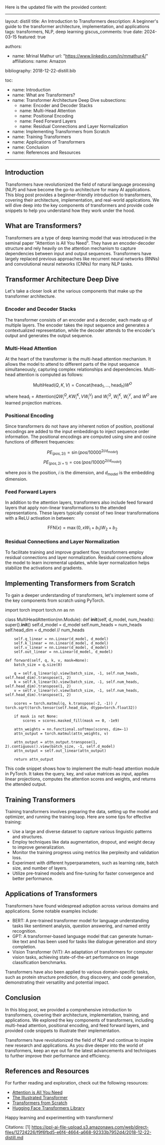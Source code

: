 Here is the updated file with the provided content:

---
layout: distill
title: An Introduction to Transformers 
description: A beginner's guide to the transformer architecture, implementation, and applications
tags: transformers, NLP, deep learning
giscus_comments: true
date: 2024-03-15
featured: true

authors:
  - name: Mrinal Mathur
    url: "https://www.linkedin.com/in/mmathur4/"
    affiliations:
      name: Amazon

bibliography: 2018-12-22-distill.bib

toc:
  - name: Introduction
  - name: What are Transformers?
  - name: Transformer Architecture Deep Dive
    subsections:
      - name: Encoder and Decoder Stacks
      - name: Multi-Head Attention
      - name: Positional Encoding 
      - name: Feed Forward Layers
      - name: Residual Connections and Layer Normalization
  - name: Implementing Transformers from Scratch
  - name: Training Transformers
  - name: Applications of Transformers
  - name: Conclusion
  - name: References and Resources

---

## Introduction

Transformers have revolutionized the field of natural language processing (NLP) and have become the go-to architecture for many AI applications. This blog post provides a beginner-friendly introduction to transformers, covering their architecture, implementation, and real-world applications. We will dive deep into the key components of transformers and provide code snippets to help you understand how they work under the hood.

## What are Transformers?

Transformers are a type of deep learning model that was introduced in the seminal paper "Attention is All You Need"<d-cite key="vaswani2017attention"></d-cite>. They have an encoder-decoder structure and rely heavily on the attention mechanism to capture dependencies between input and output sequences. Transformers have largely replaced previous approaches like recurrent neural networks (RNNs) and convolutional neural networks (CNNs) for many NLP tasks.

## Transformer Architecture Deep Dive

Let's take a closer look at the various components that make up the transformer architecture.

### Encoder and Decoder Stacks

The transformer consists of an encoder and a decoder, each made up of multiple layers. The encoder takes the input sequence and generates a contextualized representation, while the decoder attends to the encoder's output and generates the output sequence.

### Multi-Head Attention

At the heart of the transformer is the multi-head attention mechanism. It allows the model to attend to different parts of the input sequence simultaneously, capturing complex relationships and dependencies. Multi-head attention is computed as follows:

$$
\text{MultiHead}(Q, K, V) = \text{Concat}(\text{head}_1, ..., \text{head}_h)W^O
$$

where $\text{head}_i = \text{Attention}(QW^Q_i, KW^K_i, VW^V_i)$ and $W^Q_i$, $W^K_i$, $W^V_i$, and $W^O$ are learned projection matrices.

### Positional Encoding

Since transformers do not have any inherent notion of position, positional encodings are added to the input embeddings to inject sequence order information. The positional encodings are computed using sine and cosine functions of different frequencies:

$$
PE_{(pos,2i)} = \sin(pos / 10000^{2i/d_{model}})
$$
$$
PE_{(pos,2i+1)} = \cos(pos / 10000^{2i/d_{model}})
$$

where $pos$ is the position, $i$ is the dimension, and $d_{model}$ is the embedding dimension.

### Feed Forward Layers

In addition to the attention layers, transformers also include feed forward layers that apply non-linear transformations to the attended representations. These layers typically consist of two linear transformations with a ReLU activation in between:

$$
\text{FFN}(x) = \max(0, xW_1 + b_1)W_2 + b_2
$$

### Residual Connections and Layer Normalization

To facilitate training and improve gradient flow, transformers employ residual connections<d-cite key="he2016deep"></d-cite> and layer normalization<d-cite key="ba2016layer"></d-cite>. Residual connections allow the model to learn incremental updates, while layer normalization helps stabilize the activations and gradients.

## Implementing Transformers from Scratch

To gain a deeper understanding of transformers, let's implement some of the key components from scratch using PyTorch.

<d-code block language="python">
import torch
import torch.nn as nn

class MultiHeadAttention(nn.Module):
    def __init__(self, d_model, num_heads):
        super().__init__()
        self.d_model = d_model
        self.num_heads = num_heads
        self.head_dim = d_model // num_heads
        
        self.q_linear = nn.Linear(d_model, d_model)
        self.k_linear = nn.Linear(d_model, d_model)
        self.v_linear = nn.Linear(d_model, d_model)
        self.out_linear = nn.Linear(d_model, d_model)
    
    def forward(self, q, k, v, mask=None):
        batch_size = q.size(0)
        
        q = self.q_linear(q).view(batch_size, -1, self.num_heads, self.head_dim).transpose(1, 2)
        k = self.k_linear(k).view(batch_size, -1, self.num_heads, self.head_dim).transpose(1, 2)
        v = self.v_linear(v).view(batch_size, -1, self.num_heads, self.head_dim).transpose(1, 2)
        
        scores = torch.matmul(q, k.transpose(-2, -1)) / torch.sqrt(torch.tensor(self.head_dim, dtype=torch.float32))
        
        if mask is not None:
            scores = scores.masked_fill(mask == 0, -1e9)
        
        attn_weights = nn.functional.softmax(scores, dim=-1)
        attn_output = torch.matmul(attn_weights, v)
        
        attn_output = attn_output.transpose(1, 2).contiguous().view(batch_size, -1, self.d_model)
        attn_output = self.out_linear(attn_output)
        
        return attn_output
</d-code>

This code snippet shows how to implement the multi-head attention module in PyTorch. It takes the query, key, and value matrices as input, applies linear projections, computes the attention scores and weights, and returns the attended output.

## Training Transformers

Training transformers involves preparing the data, setting up the model and optimizer, and running the training loop. Here are some tips for effective training:

- Use a large and diverse dataset to capture various linguistic patterns and structures.
- Employ techniques like data augmentation, dropout, and weight decay to improve generalization.
- Monitor the training progress using metrics like perplexity and validation loss.
- Experiment with different hyperparameters, such as learning rate, batch size, and number of layers.
- Utilize pre-trained models and fine-tuning for faster convergence and better performance.

## Applications of Transformers

Transformers have found widespread adoption across various domains and applications. Some notable examples include:

- BERT<d-cite key="devlin2019bert"></d-cite>: A pre-trained transformer model for language understanding tasks like sentiment analysis, question answering, and named entity recognition.
- GPT<d-cite key="radford2018improving"></d-cite>: A transformer-based language model that can generate human-like text and has been used for tasks like dialogue generation and story completion.
- Vision Transformer (ViT)<d-cite key="dosovitskiy2021image"></d-cite>: An adaptation of transformers for computer vision tasks, achieving state-of-the-art performance on image classification benchmarks.

Transformers have also been applied to various domain-specific tasks, such as protein structure prediction, drug discovery, and code generation, demonstrating their versatility and potential impact.

## Conclusion

In this blog post, we provided a comprehensive introduction to transformers, covering their architecture, implementation, training, and applications. We explored the key components of transformers, including multi-head attention, positional encoding, and feed forward layers, and provided code snippets to illustrate their implementation.

Transformers have revolutionized the field of NLP and continue to inspire new research and applications. As you dive deeper into the world of transformers, keep an eye out for the latest advancements and techniques to further improve their performance and efficiency.

## References and Resources

<d-cite key="vaswani2017attention,he2016deep,ba2016layer,devlin2019bert,radford2018improving,dosovitskiy2021image"></d-cite>

For further reading and exploration, check out the following resources:

- [Attention is All You Need](https://arxiv.org/abs/1706.03762)
- [The Illustrated Transformer](https://jalammar.github.io/illustrated-transformer/)
- [Transformers from Scratch](https://e2eml.school/transformers.html)
- [Hugging Face Transformers Library](https://huggingface.co/transformers/)

Happy learning and experimenting with transformers!

Citations:
[1] https://ppl-ai-file-upload.s3.amazonaws.com/web/direct-files/12724226/f9f6fbd5-e6f4-4664-a668-92333b7952d4/2018-12-22-distill.md